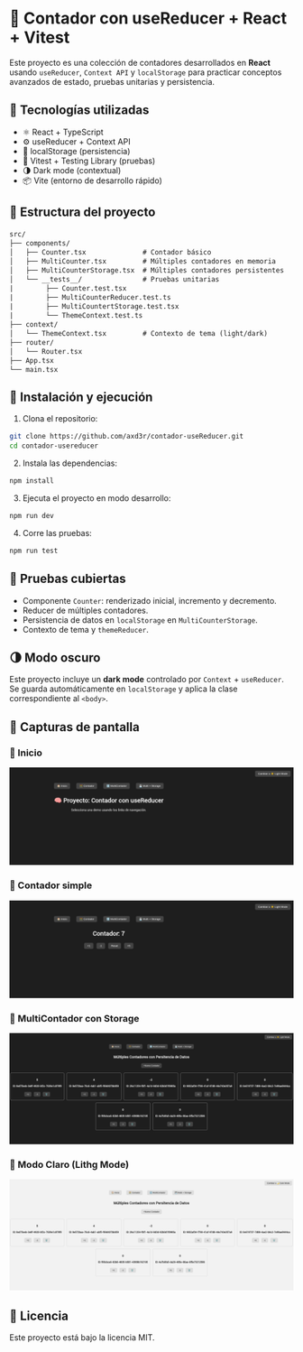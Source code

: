 # 🧮 Contador con useReducer + React + Vitest

Este proyecto es una colección de contadores desarrollados en **React** usando `useReducer`, `Context API` y `localStorage` para practicar conceptos avanzados de estado, pruebas unitarias y persistencia.

## 🧰 Tecnologías utilizadas

- ⚛️ React + TypeScript
- ⚙️ useReducer + Context API
- 💾 localStorage (persistencia)
- 🧪 Vitest + Testing Library (pruebas)
- 🌗 Dark mode (contextual)
- 📦 Vite (entorno de desarrollo rápido)

## 📁 Estructura del proyecto

```
src/
├── components/
│   ├── Counter.tsx              # Contador básico
│   ├── MultiCounter.tsx         # Múltiples contadores en memoria
│   ├── MultiCounterStorage.tsx  # Múltiples contadores persistentes
│   └── __tests__/               # Pruebas unitarias
|        ├── Counter.test.tsx
|        ├── MultiCounterReducer.test.ts
|        ├── MultiCountertStorage.test.tsx
|        └── ThemeContext.test.ts
├── context/
│   └── ThemeContext.tsx         # Contexto de tema (light/dark)
├── router/
│   └── Router.tsx
├── App.tsx
└── main.tsx
```

## 🚀 Instalación y ejecución

1. Clona el repositorio:

```bash
git clone https://github.com/axd3r/contador-useReducer.git
cd contador-usereducer
```

2. Instala las dependencias:

```bash
npm install
```

3. Ejecuta el proyecto en modo desarrollo:

```bash
npm run dev
```

4. Corre las pruebas:

```bash
npm run test
```

## 🧪 Pruebas cubiertas

- Componente `Counter`: renderizado inicial, incremento y decremento.
- Reducer de múltiples contadores.
- Persistencia de datos en `localStorage` en `MultiCounterStorage`.
- Contexto de tema y `themeReducer`.

## 🌗 Modo oscuro

Este proyecto incluye un **dark mode** controlado por `Context` + `useReducer`. Se guarda automáticamente en `localStorage` y aplica la clase correspondiente al `<body>`.

## 📸 Capturas de pantalla

### 🧮 Inicio
![Contador simple](./public/image.png)

### 🧮 Contador simple
![Contador simple](./public/contador-simple.png)

### 💾 MultiContador con Storage
![MultiContador con Storage](./public/multi%20contador.png)

### 🌙 Modo Claro (Lithg Mode)
![Dark Mode](./public/Tema%20blanco.png)


## 📜 Licencia

Este proyecto está bajo la licencia MIT.